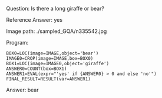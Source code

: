 Question: Is there a long giraffe or bear?

Reference Answer: yes

Image path: ./sampled_GQA/n335542.jpg

Program:

```
BOX0=LOC(image=IMAGE,object='bear')
IMAGE0=CROP(image=IMAGE,box=BOX0)
BOX1=LOC(image=IMAGE0,object='giraffe')
ANSWER0=COUNT(box=BOX1)
ANSWER1=EVAL(expr="'yes' if {ANSWER0} > 0 and else 'no'")
FINAL_RESULT=RESULT(var=ANSWER1)
```
Answer: bear

